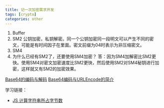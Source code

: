 ```yaml
---
title: 记一次加密需求开发
tags: [crypto]
categories: other
---
```


1. Buffer
2. SM2
   公钥加密，私钥解密。同一个公钥加密同一段明文可以产生不同的密文，可能是有时间因子在里面。密文前缀为04时表示为非压缩密文。
3. SM4
4. 为什么已经有SM2了，还要使用SM4加密？
   答：因为SM4加解密比SM2更快。使用SM4对密文加密速度比SM2更快，然后使用SM2对SM4秘钥进行加密，这样就又有SM2的加密效果。

[Base64的编码与解码](https://developer.mozilla.org/zh-CN/docs/Web/API/WindowBase64/Base64_encoding_and_decoding)
[Base64编码与URLEncode的简介](https://blog.csdn.net/qq_40414209/article/details/100639230)

学习链接：
- [JS 计算字符串所占字节数](http://www.alloyteam.com/2013/12/js-calculate-the-number-of-bytes-occupied-by-a-string/)